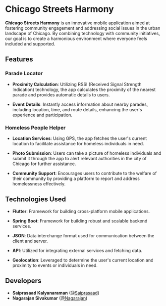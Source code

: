 # Chicago Streets Harmony

**Chicago Streets Harmony** is an innovative mobile application aimed at fostering community engagement and addressing social issues in the urban landscape of Chicago. By combining technology with community initiatives, our goal is to create a harmonious environment where everyone feels included and supported.

## Features

### Parade Locator

- **Proximity Calculation**: Utilizing RSSI (Received Signal Strength Indication) technology, the app calculates the proximity of the nearest parade and provides automatic details to users.
  
- **Event Details**: Instantly access information about nearby parades, including location, time, and route details, enhancing the user's experience and participation.

### Homeless People Helper

- **Location Services**: Using GPS, the app fetches the user's current location to facilitate assistance for homeless individuals in need.
  
- **Photo Submission**: Users can take a picture of homeless individuals and submit it through the app to alert relevant authorities in the city of Chicago for further assistance.
  
- **Community Support**: Encourages users to contribute to the welfare of their community by providing a platform to report and address homelessness effectively.

## Technologies Used

- **Flutter**: Framework for building cross-platform mobile applications.
  
- **Spring Boot**: Framework for building robust and scalable backend services.
  
- **JSON**: Data interchange format used for communication between the client and server.
  
- **API**: Utilized for integrating external services and fetching data.
  
- **Geolocation**: Leveraged to determine the user's current location and proximity to events or individuals in need.

## Developers
- **Saiprasaad Kalyanaraman** ([@Saiprasaad](https://github.com/saiprasaad))
- **Nagarajan Sivakumar** ([@Nagarajan](https://github.com/Nagarajan17699))
